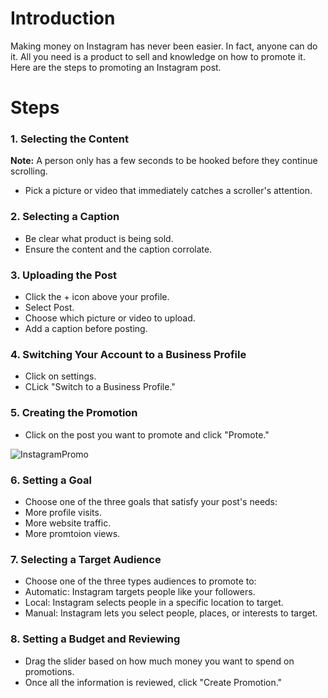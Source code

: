 # Introduction
Making money on Instagram has never been easier. In fact, anyone can do it. All you need is a product to sell and knowledge on how to promote it. Here are the steps to promoting an Instagram post.

# Steps

### 1. Selecting the Content
**Note:** A person only has a few seconds to be hooked before they continue scrolling.
* Pick a picture or video that immediately catches a scroller's attention.

### 2. Selecting a Caption
* Be clear what product is being sold.
* Ensure the content and the caption corrolate.

### 3. Uploading the Post
* Click the + icon above your profile.
* Select Post.
* Choose which picture or video to upload.
* Add a caption before posting.

### 4. Switching Your Account to a Business Profile
* Click on settings.
* CLick "Switch to a Business Profile."

### 5. Creating the Promotion
* Click on the post you want to promote and click "Promote."

![InstagramPromo](https://user-images.githubusercontent.com/122558984/213536021-75030532-f594-4a05-9ad2-8128edd94b1c.png)


### 6. Setting a Goal
* Choose one of the three goals that satisfy your post's needs:
* More profile visits.
* More website traffic.
* More promtoion views.

### 7. Selecting a Target Audience
* Choose one of the three types audiences to promote to:
* Automatic: Instagram targets people like your followers.
* Local: Instagram selects people in a specific location to target.
* Manual: Instagram lets you select people, places, or interests to target.

### 8. Setting a Budget and Reviewing
* Drag the slider based on how much money you want to spend on promotions.
* Once all the information is reviewed, click "Create Promotion."
